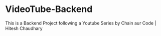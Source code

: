# VideoTube-Backend
This is a Backend Project following a Youtube Series by Chain aur Code | Hitesh Chaudhary